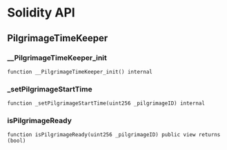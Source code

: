 # Solidity API

## PilgrimageTimeKeeper

### __PilgrimageTimeKeeper_init

```solidity
function __PilgrimageTimeKeeper_init() internal
```

### _setPilgrimageStartTime

```solidity
function _setPilgrimageStartTime(uint256 _pilgrimageID) internal
```

### isPilgrimageReady

```solidity
function isPilgrimageReady(uint256 _pilgrimageID) public view returns (bool)
```


